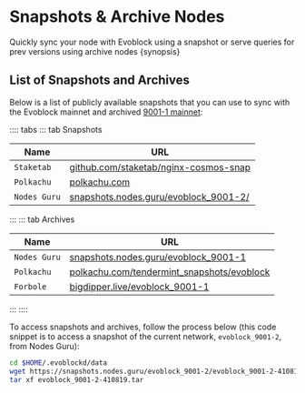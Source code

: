 <!--
order: 6
-->

# Snapshots & Archive Nodes

Quickly sync your node with Evoblock using a snapshot or serve queries for prev versions using archive nodes {synopsis}

## List of Snapshots and Archives

Below is a list of publicly available snapshots that you can use to sync with the Evoblock mainnet and
archived [9001-1 mainnet](https://github.com/tharsis/mainnet/tree/main/evoblock_9001-1):

<!-- markdown-link-check-disable -->
:::: tabs
::: tab Snapshots

| Name        | URL                                                                     |
| -------------|------------------------------------------------------------------------ |
| `Staketab`   | [github.com/staketab/nginx-cosmos-snap](https://github.com/staketab/nginx-cosmos-snap/blob/main/docs/evoblock.md) |
| `Polkachu`   | [polkachu.com](https://www.polkachu.com/tendermint_snapshots/evoblock)                   |
| `Nodes Guru` | [snapshots.nodes.guru/evoblock_9001-2/](snapshots.nodes.guru/evoblock_9001-2/)                   |
:::
::: tab Archives
<!-- markdown-link-check-disable -->

| Name           | URL                                                                             |
| ---------------|---------------------------------------------------------------------------------|
| `Nodes Guru`   | [snapshots.nodes.guru/evoblock_9001-1](https://snapshots.nodes.guru/evoblock_9001-1/)                                    |
| `Polkachu`     | [polkachu.com/tendermint_snapshots/evoblock](https://www.polkachu.com/tendermint_snapshots/evoblock)                           |
| `Forbole`      | [bigdipper.live/evoblock_9001-1](https://s3.bigdipper.live.eu-central-1.linodeobjects.com/evoblock_9001-1.tar.lz4) |
:::
::::

To access snapshots and archives, follow the process below (this code snippet is to access a snapshot of the current network, `evoblock_9001-2`, from Nodes Guru):

```bash
cd $HOME/.evoblockd/data
wget https://snapshots.nodes.guru/evoblock_9001-2/evoblock_9001-2-410819.tar
tar xf evoblock_9001-2-410819.tar
```
